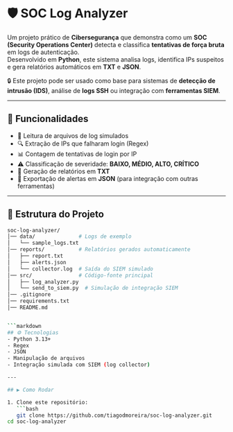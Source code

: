 # 🛡️ SOC Log Analyzer  

Um projeto prático de **Cibersegurança** que demonstra como um **SOC (Security Operations Center)** detecta e classifica **tentativas de força bruta** em logs de autenticação.  
Desenvolvido em **Python**, este sistema analisa logs, identifica IPs suspeitos e gera relatórios automáticos em **TXT** e **JSON**.  

🔒 Este projeto pode ser usado como base para sistemas de **detecção de intrusão (IDS)**, análise de **logs SSH** ou integração com **ferramentas SIEM**.

---

## 🚀 Funcionalidades  
- 📂 Leitura de arquivos de log simulados  
- 🔍 Extração de IPs que falharam login (Regex)  
- 📊 Contagem de tentativas de login por IP  
- ⚠️ Classificação de severidade: **BAIXO, MÉDIO, ALTO, CRÍTICO**  
- 📝 Geração de relatórios em **TXT**  
- 📑 Exportação de alertas em **JSON** (para integração com outras ferramentas)  

---

## 📂 Estrutura do Projeto  

```bash
soc-log-analyzer/
│── data/              # Logs de exemplo
│   └── sample_logs.txt
│── reports/           # Relatórios gerados automaticamente
│   ├── report.txt
│   ├── alerts.json
│   └── collector.log  # Saída do SIEM simulado
│── src/               # Código-fonte principal
│   ├── log_analyzer.py
│   └── send_to_siem.py  # Simulação de integração SIEM
│── .gitignore
│── requirements.txt
│── README.md


```markdown
## ⚙️ Tecnologias  
- Python 3.13+  
- Regex  
- JSON  
- Manipulação de arquivos  
- Integração simulada com SIEM (log collector)

---

## ▶️ Como Rodar  

1. Clone este repositório:  
   ```bash
   git clone https://github.com/tiagodmoreira/soc-log-analyzer.git
cd soc-log-analyzer









